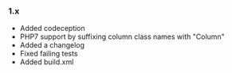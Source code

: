 ### 1.x

* Added codeception
* PHP7 support by suffixing column class names with "Column"
* Added a changelog
* Fixed failing tests
* Added build.xml